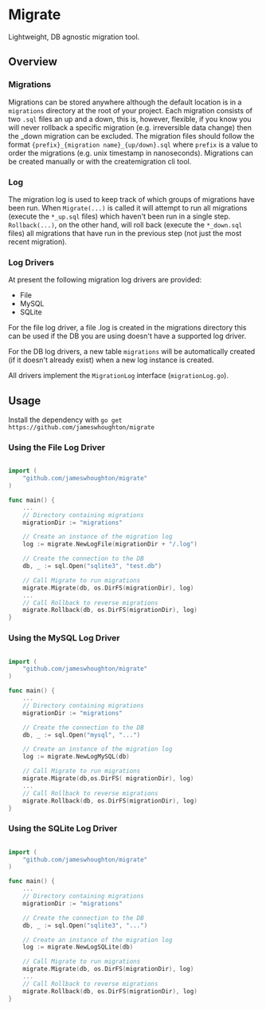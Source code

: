 # Migrate

Lightweight, DB agnostic migration tool.

## Overview

### Migrations

Migrations can be stored anywhere although the default location is in a `migrations` directory at the root of your project. Each migration consists of two `.sql` files an up and a down, this is, however, flexible, if you know you will never rollback a specific migration (e.g. irreversible data change) then the _down migration can be excluded. The migration files should follow the format `{prefix}_{migration name}_{up/down}.sql` where `prefix` is a value to order the migrations (e.g. unix timestamp in nanoseconds). Migrations can be created manually or with the createmigration cli tool.

### Log

The migration log is used to keep track of which groups of migrations have been run. When `Migrate(...)` is called it will attempt to run all migrations (execute the `*_up.sql` files) which haven't been run in a single step. `Rollback(...)`, on the other hand, will roll back (execute the `*_down.sql` files) all migrations that have run in the previous step (not just the most recent migration).

### Log Drivers

At present the following migration log drivers are provided:
- File
- MySQL
- SQLite

For the file log driver, a file .log is created in the migrations directory this can be used if the DB you are using doesn't have a supported log driver.

For the DB log drivers, a new table `migrations` will be automatically created (if it doesn't already exist) when a new log instance is created.

All drivers implement the `MigrationLog` interface (`migrationLog.go`).

## Usage

Install the dependency with `go get https://github.com/jameswhoughton/migrate`

### Using the File Log Driver
```go

import (
    "github.com/jameswhoughton/migrate"
)

func main() {
    ...
    // Directory containing migrations
    migrationDir := "migrations"

    // Create an instance of the migration log
    log := migrate.NewLogFile(migrationDir + "/.log")

    // Create the connection to the DB
    db, _ := sql.Open("sqlite3", "test.db")

    // Call Migrate to run migrations
    migrate.Migrate(db, os.DirFS(migrationDir), log)
    ...
    // Call Rollback to reverse migrations
    migrate.Rollback(db, os.DirFS(migrationDir), log)
}
```

### Using the MySQL Log Driver
```go

import (
    "github.com/jameswhoughton/migrate"
)

func main() {
    ...
    // Directory containing migrations
    migrationDir := "migrations"

    // Create the connection to the DB
    db, _ := sql.Open("mysql", "...")

    // Create an instance of the migration log
    log := migrate.NewLogMySQL(db)

    // Call Migrate to run migrations
    migrate.Migrate(db,os.DirFS( migrationDir), log)
    ...
    // Call Rollback to reverse migrations
    migrate.Rollback(db, os.DirFS(migrationDir), log)
}
```

### Using the SQLite Log Driver
```go

import (
    "github.com/jameswhoughton/migrate"
)

func main() {
    ...
    // Directory containing migrations
    migrationDir := "migrations"

    // Create the connection to the DB
    db, _ := sql.Open("sqlite3", "...")

    // Create an instance of the migration log
    log := migrate.NewLogSQLite(db)

    // Call Migrate to run migrations
    migrate.Migrate(db, os.DirFS(migrationDir), log)
    ...
    // Call Rollback to reverse migrations
    migrate.Rollback(db, os.DirFS(migrationDir), log)
}
```